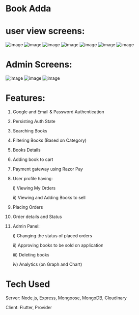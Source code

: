 # Book Adda
# user view screens:
![image](https://github.com/abrana411/Book-Retailer/assets/77480007/beee26a8-e9ef-4ffb-a826-4cd76a9d734f)
![image](https://github.com/abrana411/Book-Retailer/assets/77480007/85035a76-9297-4918-aa6c-f15b644d1f3c)
![image](https://github.com/abrana411/Book-Retailer/assets/77480007/5908655a-b04d-42b7-8e8e-28091736d016)
![image](https://github.com/abrana411/Book-Retailer/assets/77480007/86372bbd-ba32-4431-bcb3-543639470233)
![image](https://github.com/abrana411/Book-Retailer/assets/77480007/05f1c345-387c-40f6-9fa2-36c2ff1e4c65)
![image](https://github.com/abrana411/Book-Retailer/assets/77480007/da75222e-517e-4cc9-a0c9-3dcb235afe00)
![image](https://github.com/abrana411/Book-Retailer/assets/77480007/de2521e4-854d-46bf-876e-1a5c2813c75d)

# Admin Screens:
![image](https://github.com/abrana411/Book-Retailer/assets/77480007/02354d5a-6ff1-422b-9ce8-9b09d1019320)
![image](https://github.com/abrana411/Book-Retailer/assets/77480007/4a81330c-3616-4392-b241-a1d073920ebf)
![image](https://github.com/abrana411/Book-Retailer/assets/77480007/82f83685-2ec3-4269-a74f-56c231992b1c)

# Features:
1) Google and Email & Password Authentication
2) Persisting Auth State
3) Searching Books
4) Filtering Books (Based on Category)
5) Books Details
6) Adding book to cart
7) Payment gateway using Razor Pay
8) User profile having:
   
   i) Viewing My Orders

   ii) Viewing and Adding Books to sell

9) Placing Orders
10) Order details and Status
11) Admin Panel:

    i) Changing the status of placed orders
    
    ii) Approving books to be sold on application

    iii) Deleting books

    iv) Analytics (on Graph and Chart)

# Tech Used
Server: Node.js, Express, Mongoose, MongoDB, Cloudinary

Client: Flutter, Provider
